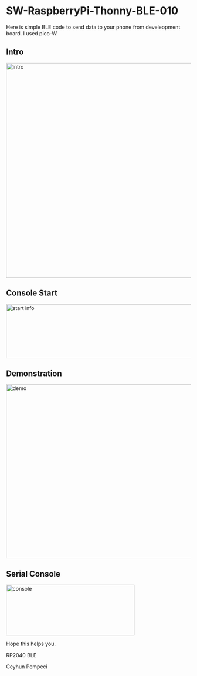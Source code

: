 # SW-RaspberryPi-Thonny-BLE-010

Here is simple BLE code to send data to your phone from develeopment board. I used pico-W.

## Intro

<img width="892" height="584" alt="intro" src="https://github.com/user-attachments/assets/9476951d-e732-42ee-b9c6-13e5171c6f76" />


## Console Start

<img width="616" height="147" alt="start info" src="https://github.com/user-attachments/assets/6eb66117-e7b3-4f8f-8750-a1317548590a" />

## Demonstration

<img width="681" height="473" alt="demo" src="https://github.com/user-attachments/assets/0d451f0b-f6d2-46aa-942d-df0133d9d61a" />

## Serial Console

<img width="350" height="138" alt="console" src="https://github.com/user-attachments/assets/a1acabaf-f679-4911-bcc7-36de1cc20ad8" />

Hope this helps you.

RP2040 BLE

Ceyhun Pempeci
